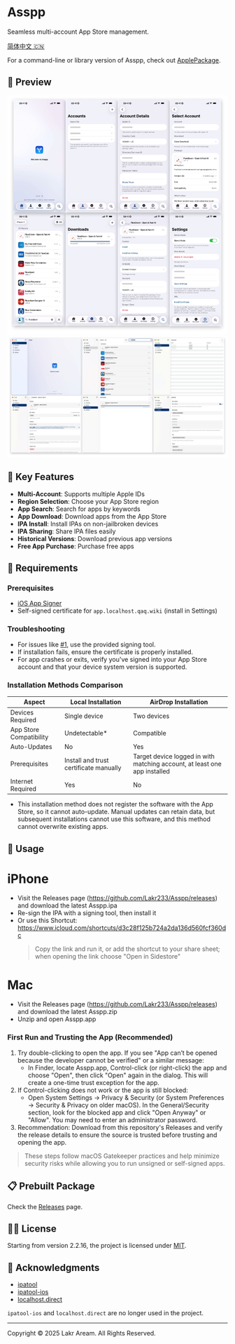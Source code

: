 # Asspp

Seamless multi-account App Store management.

[简体中文 🇨🇳](./Resources/i18n/zh-Hans/README.md)

For a command-line or library version of Asspp, check out [ApplePackage](https://github.com/Lakr233/ApplePackage).

## 👀 Preview

![Preview](./Resources/Screenshots/README_PREVIEW.png)
![Preview Mac](./Resources/Screenshots/README_PREVIEW_MAC.png)

## 🌟 Key Features

- **Multi-Account**: Supports multiple Apple IDs
- **Region Selection**: Choose your App Store region
- **App Search**: Search for apps by keywords
- **App Download**: Download apps from the App Store
- **IPA Install**: Install IPAs on non-jailbroken devices
- **IPA Sharing**: Share IPA files easily
- **Historical Versions**: Download previous app versions
- **Free App Purchase**: Purchase free apps

## 📝 Requirements

### Prerequisites

- [iOS App Signer](https://dantheman827.github.io/ios-app-signer/)
- Self-signed certificate for `app.localhost.qaq.wiki` (install in Settings)

### Troubleshooting

- For issues like [#1](https://github.com/Lakr233/Asspp/issues/1), use the provided signing tool.
- If installation fails, ensure the certificate is properly installed.
- For app crashes or exits, verify you've signed into your App Store account and that your device system version is supported.

### Installation Methods Comparison

| Aspect                  | Local Installation                     | AirDrop Installation                                                      |
| ----------------------- | -------------------------------------- | ------------------------------------------------------------------------- |
| Devices Required        | Single device                          | Two devices                                                               |
| App Store Compatibility | Undetectable\*                         | Compatible                                                                |
| Auto-Updates            | No                                     | Yes                                                                       |
| Prerequisites           | Install and trust certificate manually | Target device logged in with matching account, at least one app installed |
| Internet Required       | Yes                                    | No                                                                        |

- This installation method does not register the software with the App Store, so it cannot auto-update. Manual updates can retain data, but subsequent installations cannot use this software, and this method cannot overwrite existing apps.

## 🚀 Usage

# iPhone

- Visit the Releases page (https://github.com/Lakr233/Asspp/releases) and download the latest Asspp.ipa
- Re-sign the IPA with a signing tool, then install it
- Or use this Shortcut: https://www.icloud.com/shortcuts/d3c28f125b724a2da136d560fcf360dc
  > Copy the link and run it, or add the shortcut to your share sheet; when opening the link choose "Open in Sidestore"

# Mac

- Visit the Releases page (https://github.com/Lakr233/Asspp/releases) and download the latest Asspp.zip
- Unzip and open Asspp.app

### First Run and Trusting the App (Recommended)

1. Try double-clicking to open the app. If you see "App can’t be opened because the developer cannot be verified" or a similar message:
   - In Finder, locate Asspp.app, Control-click (or right-click) the app and choose "Open", then click "Open" again in the dialog. This will create a one-time trust exception for the app.
2. If Control-clicking does not work or the app is still blocked:
   - Open System Settings -> Privacy & Security (or System Preferences -> Security & Privacy on older macOS). In the General/Security section, look for the blocked app and click "Open Anyway" or "Allow". You may need to enter an administrator password.
3. Recommendation: Download from this repository's Releases and verify the release details to ensure the source is trusted before trusting and opening the app.

> These steps follow macOS Gatekeeper practices and help minimize security risks while allowing you to run unsigned or self-signed apps.


## 📋 Prebuilt Package

Check the [Releases](https://github.com/Lakr233/Asspp/releases) page.

## 🧑‍⚖️ License

Starting from version 2.2.16, the project is licensed under [MIT](./LICENSE).

## 🥰 Acknowledgments

- [ipatool](https://github.com/majd/ipatool)
- [ipatool-ios](https://github.com/dlevi309/ipatool-ios)
- [localhost.direct](https://get.localhost.direct/)

`ipatool-ios` and `localhost.direct` are no longer used in the project.

---

Copyright © 2025 Lakr Aream. All Rights Reserved.
